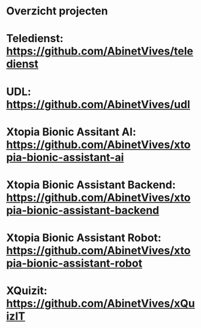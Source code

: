 # Overzicht projecten

# Teledienst: https://github.com/AbinetVives/teledienst

# UDL: https://github.com/AbinetVives/udl

# Xtopia Bionic Assitant AI: https://github.com/AbinetVives/xtopia-bionic-assistant-ai
# Xtopia Bionic Assistant Backend: https://github.com/AbinetVives/xtopia-bionic-assistant-backend
# Xtopia Bionic Assistant Robot: https://github.com/AbinetVives/xtopia-bionic-assistant-robot

# XQuizit: https://github.com/AbinetVives/xQuizIT
